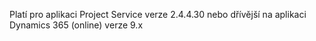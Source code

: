 Platí pro aplikaci Project Service verze 2.4.4.30 nebo dřívější na aplikaci Dynamics 365 (online) verze 9.x
